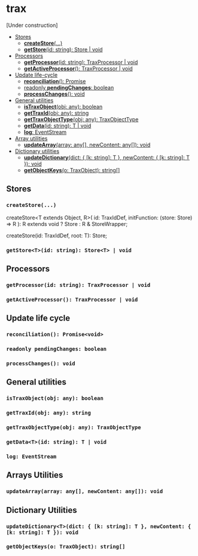 
# trax

[Under construction]

<!-- Table of content -->
* [Stores](#stores)
    + [**createStore**(...)](#create-store)
    + [**getStore**<T>(id: string): Store<T> | void](#get-store)
* [Processors](#processors)
    + [**getProcessor**(id: string): TraxProcessor | void](#get-proc)
    + [**getActiveProcessor**(): TraxProcessor | void](#get-active-proc)
* [Update life-cycle](#update)
    + [**reconciliation**(): Promise<void>](#reconciliation)
    + [readonly **pendingChanges**: boolean](#pending-changes)
    + [**processChanges**(): void](#process-changes)
* [General utilities](#general)
    + [**isTraxObject**(obj: any): boolean](#isTraxObject)
    + [**getTraxId**(obj: any): string](#getTraxId)
    + [**getTraxObjectType**(obj: any): TraxObjectType](#getTraxObjectType)
    + [**getData**<T>(id: string): T | void](#getData)
    + [**log**: EventStream](#log)
* [Array utilities](#array)
    + [**updateArray**(array: any[], newContent: any[]): void](#updateArray)
* [Dictionary utilities](#dict)
    + [**updateDictionary**<T>(dict: { [k: string]: T }, newContent: { [k: string]: T }): void](#updateDictionary)
    + [**getObjectKeys**(o: TraxObject): string[]](#getObjectKeys)

## Stores

### <a id="create-store"></a>```createStore(...)```

createStore<T extends Object, R>(
        id: TraxIdDef,
        initFunction: (store: Store<T>) => R
    ): R extends void ? Store<T> : R & StoreWrapper;

createStore<T extends Object>(id: TraxIdDef, root: T): Store<T>;

### <a id="get-store"></a>```getStore<T>(id: string): Store<T> | void```

## Processors

### <a id="get-proc"></a>```getProcessor(id: string): TraxProcessor | void```
### <a id="get-active-proc"></a>```getActiveProcessor(): TraxProcessor | void```

## <a id="update"></a>Update life cycle

### <a id="reconciliation"></a>```reconciliation(): Promise<void>```
### <a id="pending-changes"></a>```readonly pendingChanges: boolean```
### <a id="process-changes"></a>```processChanges(): void```

## <a id="general"></a>General utilities

### <a id="isTraxObject"></a>```isTraxObject(obj: any): boolean```
### <a id="getTraxId"></a>```getTraxId(obj: any): string```
### <a id="getTraxObjectType"></a>```getTraxObjectType(obj: any): TraxObjectType```
### <a id="getData"></a>```getData<T>(id: string): T | void```
### <a id="log"></a>```log: EventStream```


## <a id="array"></a>Arrays Utilities
### <a id="updateArray"></a>```updateArray(array: any[], newContent: any[]): void```

## <a id="dict"></a>Dictionary Utilities
### <a id="updateDictionary"></a>```updateDictionary<T>(dict: { [k: string]: T }, newContent: { [k: string]: T }): void```
### <a id=""></a>```getObjectKeys(o: TraxObject): string[]```
